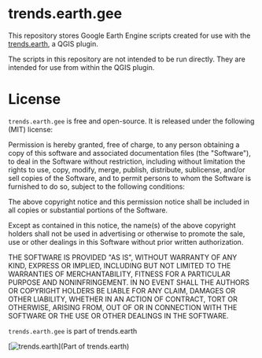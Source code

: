 # trends.earth.gee
This repository stores Google Earth Engine scripts created for use with the 
[trends.earth](https://github.com/ConservationInternational/trends.earth), a 
QGIS plugin.

The scripts in this repository are not intended to be run directly. They are 
intended for use from within the QGIS plugin.

# License
`trends.earth.gee` is free and open-source. It is released under the following 
(MIT) license:

Permission is hereby granted, free of charge, to any person obtaining a copy of 
this software and associated documentation files (the "Software"), to deal in 
the Software without restriction, including without limitation the rights to 
use, copy, modify, merge, publish, distribute, sublicense, and/or sell copies 
of the Software, and to permit persons to whom the Software is furnished to do 
so, subject to the following conditions:

The above copyright notice and this permission notice shall be included in all 
copies or substantial portions of the Software.

Except as contained in this notice, the name(s) of the above copyright holders 
shall not be used in advertising or otherwise to promote the sale, use or other 
dealings in this Software without prior written authorization.

THE SOFTWARE IS PROVIDED "AS IS", WITHOUT WARRANTY OF ANY KIND, EXPRESS OR 
IMPLIED, INCLUDING BUT NOT LIMITED TO THE WARRANTIES OF MERCHANTABILITY, 
FITNESS FOR A PARTICULAR PURPOSE AND NONINFRINGEMENT. IN NO EVENT SHALL THE 
AUTHORS OR COPYRIGHT HOLDERS BE LIABLE FOR ANY CLAIM, DAMAGES OR OTHER 
LIABILITY, WHETHER IN AN ACTION OF CONTRACT, TORT OR OTHERWISE, ARISING FROM, 
OUT OF OR IN CONNECTION WITH THE SOFTWARE OR THE USE OR OTHER DEALINGS IN THE 
SOFTWARE.

`trends.earth.gee` is part of trends.earth

[![trends.earth](https://s3.amazonaws.com/trends.earth/sharing/trends_earth_logo_bl_print_400width.png)](Part of trends.earth)
